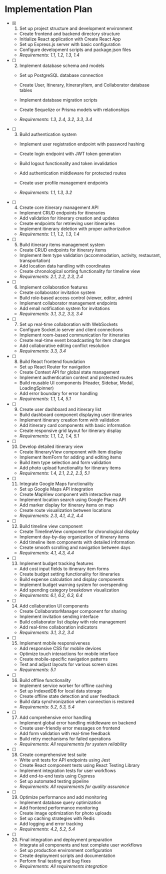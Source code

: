 # Implementation Plan

- [x] 1. Set up project structure and development environment

  - Create frontend and backend directory structure
  - Initialize React application with Create React App
  - Set up Express.js server with basic configuration
  - Configure development scripts and package.json files
  - _Requirements: 1.1, 1.2, 1.3, 1.4_

- [ ] 2. Implement database schema and models

  - Set up PostgreSQL database connection
  - Create User, Itinerary, ItineraryItem, and Collaborator database tables
  - Implement database migration scripts
  - Create Sequelize or Prisma models with relationships

  - _Requirements: 1.3, 2.4, 3.2, 3.3, 3.4_

- [ ] 3. Build authentication system

  - Implement user registration endpoint with password hashing
  - Create login endpoint with JWT token generation
  - Build logout functionality and token invalidation


  - Add authentication middleware for protected routes
  - Create user profile management endpoints
  - _Requirements: 1.1, 1.3, 3.2_

- [ ] 4. Create core itinerary management API

  - Implement CRUD endpoints for itineraries
  - Add validation for itinerary creation and updates
  - Create endpoints for retrieving user itineraries
  - Implement itinerary deletion with proper authorization
  - _Requirements: 1.1, 1.2, 1.3, 1.4_

- [ ] 5. Build itinerary items management system

  - Create CRUD endpoints for itinerary items
  - Implement item type validation (accommodation, activity, restaurant, transportation)
  - Add location data handling with coordinates
  - Create chronological sorting functionality for timeline view
  - _Requirements: 2.1, 2.2, 2.3, 2.4_

- [ ] 6. Implement collaboration features

  - Create collaborator invitation system
  - Build role-based access control (viewer, editor, admin)
  - Implement collaborator management endpoints
  - Add email notification system for invitations
  - _Requirements: 3.1, 3.2, 3.3, 3.4_

- [ ] 7. Set up real-time collaboration with WebSockets

  - Configure Socket.io server and client connections
  - Implement room-based communication for itineraries
  - Create real-time event broadcasting for item changes
  - Add collaborative editing conflict resolution
  - _Requirements: 3.3, 3.4_

- [ ] 8. Build React frontend foundation

  - Set up React Router for navigation
  - Create Context API for global state management
  - Implement authentication context and protected routes
  - Build reusable UI components (Header, Sidebar, Modal, LoadingSpinner)
  - Add error boundary for error handling
  - _Requirements: 1.1, 1.4, 5.1_

- [ ] 9. Create user dashboard and itinerary list

  - Build dashboard component displaying user itineraries
  - Implement itinerary creation form with validation
  - Add itinerary card components with basic information
  - Create responsive grid layout for itinerary display
  - _Requirements: 1.1, 1.2, 1.4, 5.1_

- [ ] 10. Develop detailed itinerary view

  - Create ItineraryView component with item display
  - Implement ItemForm for adding and editing items
  - Build item type selection and form validation
  - Add photo upload functionality for itinerary items
  - _Requirements: 1.4, 2.1, 2.2, 2.3, 5.1_

- [ ] 11. Integrate Google Maps functionality

  - Set up Google Maps API integration
  - Create MapView component with interactive map
  - Implement location search using Google Places API
  - Add marker display for itinerary items on map
  - Create route visualization between locations
  - _Requirements: 2.3, 4.1, 4.2, 4.4_

- [ ] 12. Build timeline view component

  - Create TimelineView component for chronological display
  - Implement day-by-day organization of itinerary items
  - Add timeline item components with detailed information
  - Create smooth scrolling and navigation between days
  - _Requirements: 4.1, 4.3, 4.4_

- [ ] 13. Implement budget tracking features

  - Add cost input fields to itinerary item forms
  - Create budget setting functionality for itineraries
  - Build expense calculation and display components
  - Implement budget warning system for overspending
  - Add spending category breakdown visualization
  - _Requirements: 6.1, 6.2, 6.3, 6.4_

- [ ] 14. Add collaboration UI components

  - Create CollaboratorManager component for sharing
  - Implement invitation sending interface
  - Build collaborator list display with role management
  - Add real-time collaboration indicators
  - _Requirements: 3.1, 3.2, 3.4_

- [ ] 15. Implement mobile responsiveness

  - Add responsive CSS for mobile devices
  - Optimize touch interactions for mobile interface
  - Create mobile-specific navigation patterns
  - Test and adjust layouts for various screen sizes
  - _Requirements: 5.1_

- [ ] 16. Build offline functionality

  - Implement service worker for offline caching
  - Set up IndexedDB for local data storage
  - Create offline state detection and user feedback
  - Build data synchronization when connection is restored
  - _Requirements: 5.2, 5.3, 5.4_

- [ ] 17. Add comprehensive error handling

  - Implement global error handling middleware on backend
  - Create user-friendly error messages on frontend
  - Add form validation with real-time feedback
  - Build retry mechanisms for failed operations
  - _Requirements: All requirements for system reliability_

- [ ] 18. Create comprehensive test suite

  - Write unit tests for API endpoints using Jest
  - Create React component tests using React Testing Library
  - Implement integration tests for user workflows
  - Add end-to-end tests using Cypress
  - Set up automated testing pipeline
  - _Requirements: All requirements for quality assurance_

- [ ] 19. Optimize performance and add monitoring

  - Implement database query optimization
  - Add frontend performance monitoring
  - Create image optimization for photo uploads
  - Set up caching strategies with Redis
  - Add logging and error tracking
  - _Requirements: 4.2, 5.2, 5.4_

- [ ] 20. Final integration and deployment preparation
  - Integrate all components and test complete user workflows
  - Set up production environment configuration
  - Create deployment scripts and documentation
  - Perform final testing and bug fixes
  - _Requirements: All requirements integration_
